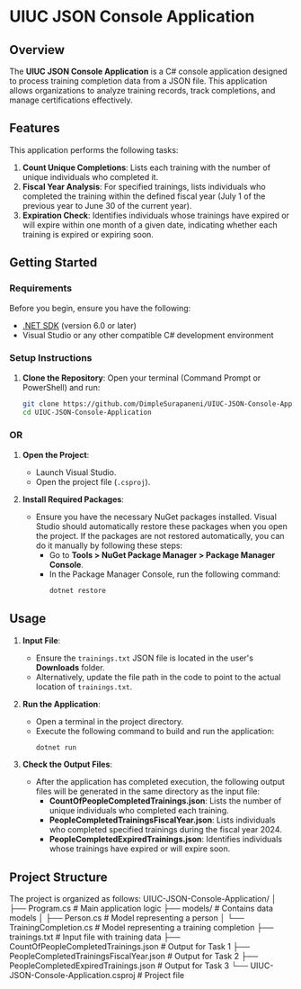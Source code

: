 # UIUC JSON Console Application

## Overview
The **UIUC JSON Console Application** is a C# console application designed to process training completion data from a JSON file. This application allows organizations to analyze training records, track completions, and manage certifications effectively.

## Features
This application performs the following tasks:
1. **Count Unique Completions**: Lists each training with the number of unique individuals who completed it.
2. **Fiscal Year Analysis**: For specified trainings, lists individuals who completed the training within the defined fiscal year (July 1 of the previous year to June 30 of the current year).
3. **Expiration Check**: Identifies individuals whose trainings have expired or will expire within one month of a given date, indicating whether each training is expired or expiring soon.

## Getting Started

### Requirements
Before you begin, ensure you have the following:
- [.NET SDK](https://dotnet.microsoft.com/download) (version 6.0 or later)
- Visual Studio or any other compatible C# development environment

### Setup Instructions
1. **Clone the Repository**:
   Open your terminal (Command Prompt or PowerShell) and run:
   ```bash
   git clone https://github.com/DimpleSurapaneni/UIUC-JSON-Console-Application.git
   cd UIUC-JSON-Console-Application

### OR

1. **Open the Project**:
   - Launch Visual Studio.
   - Open the project file (`.csproj`).

2. **Install Required Packages**:
   - Ensure you have the necessary NuGet packages installed. Visual Studio should automatically restore these packages when you open the project. If the packages are not restored automatically, you can do it manually by following these steps:
     - Go to **Tools > NuGet Package Manager > Package Manager Console**.
     - In the Package Manager Console, run the following command:
       ```powershell
       dotnet restore
       ```
## Usage

1. **Input File**: 
   - Ensure the `trainings.txt` JSON file is located in the user's **Downloads** folder.
   - Alternatively, update the file path in the code to point to the actual location of `trainings.txt`.

2. **Run the Application**:
   - Open a terminal in the project directory.
   - Execute the following command to build and run the application:
     ```bash
     dotnet run
     ```

3. **Check the Output Files**:
   - After the application has completed execution, the following output files will be generated in the same directory as the input file:
     - **CountOfPeopleCompletedTrainings.json**: Lists the number of unique individuals who completed each training.
     - **PeopleCompletedTrainingsFiscalYear.json**: Lists individuals who completed specified trainings during the fiscal year 2024.
     - **PeopleCompletedExpiredTrainings.json**: Identifies individuals whose trainings have expired or will expire soon.
## Project Structure
The project is organized as follows:
UIUC-JSON-Console-Application/ │ ├── Program.cs # Main application logic ├── models/ # Contains data models │ ├── Person.cs # Model representing a person │ └── TrainingCompletion.cs # Model representing a training completion ├── trainings.txt # Input file with training data ├── CountOfPeopleCompletedTrainings.json # Output for Task 1 ├── PeopleCompletedTrainingsFiscalYear.json # Output for Task 2 ├── PeopleCompletedExpiredTrainings.json # Output for Task 3 └── UIUC-JSON-Console-Application.csproj # Project file
